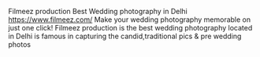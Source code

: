 
Filmeez production Best Wedding photography in Delhi
https://www.filmeez.com/
Make your wedding photography memorable on just one click! Filmeez production is the best wedding photography  located in Delhi is famous in capturing the candid,traditional pics & pre wedding photos
